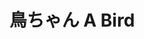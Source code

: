 ---
title: 鳥ちゃん A Bird
category: paintings
series: -2015
year: 2012
image: tori2.jpg
size: 
materials: oil on canvas
---